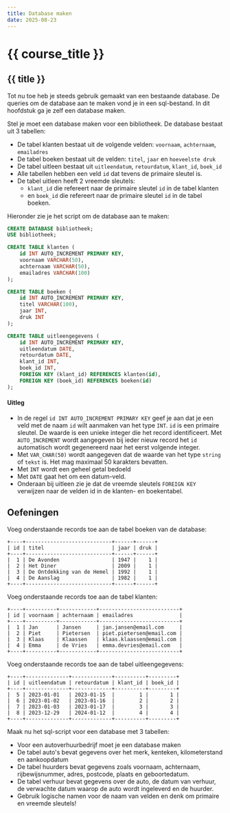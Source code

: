 ```yaml
---
title: Database maken
date: 2025-08-23
---
```


# {{ course_title }}

## {{ title }}


Tot nu toe heb je steeds gebruik gemaakt van een bestaande database. De queries om de database aan te maken vond je in een sql-bestand. In dit hoofdstuk ga je zelf een database maken.

Stel je moet een database maken voor een bibliotheek. De database bestaat uit 3 tabellen:
* De tabel klanten bestaat uit de volgende velden: `voornaam`, `achternaam`, `emailadres`
* De tabel boeken bestaat uit de velden: `titel`, `jaar` en `hoeveelste druk`
* De tabel uitleen bestaat uit `uitleendatum`, `retourdatum`, `klant_id`, `boek_id`
* Alle tabellen hebben een veld `id` dat tevens de primaire sleutel is.
* De tabel uitleen heeft 2 vreemde sleutels: 
    * `klant_id` die refereert naar de primaire sleutel `id` in de tabel klanten
    *  en `boek_id` die refereert naar de primaire sleutel `id` in de tabel boeken.

Hieronder zie je het script om de database aan te maken:
```sql
CREATE DATABASE bibliotheek;
USE bibliotheek;

CREATE TABLE klanten (
    id INT AUTO_INCREMENT PRIMARY KEY,
    voornaam VARCHAR(50),
    achternaam VARCHAR(50),
    emailadres VARCHAR(100)
);

CREATE TABLE boeken (
    id INT AUTO_INCREMENT PRIMARY KEY,
    titel VARCHAR(100),
    jaar INT,
    druk INT
);

CREATE TABLE uitleengegevens (
    id INT AUTO_INCREMENT PRIMARY KEY,
    uitleendatum DATE,
    retourdatum DATE,
    klant_id INT,
    boek_id INT,
    FOREIGN KEY (klant_id) REFERENCES klanten(id),
    FOREIGN KEY (boek_id) REFERENCES boeken(id)
);
```
#### Uitleg
* In de regel `id INT AUTO_INCREMENT PRIMARY KEY` geef je aan dat je een veld met de naam `id` wilt aanmaken van het type `INT`. `id` is een primaire sleutel. De waarde is een unieke integer die het record identificeert. Met `AUTO_INCREMENT` wordt aangegeven bij ieder nieuw record het `id` automatisch wordt gegenereerd naar het eerst volgende integer. 
* Met `VAR_CHAR(50)` wordt aangegeven dat de waarde van het type `string` of `tekst` is. Het mag maximaal 50 karakters bevatten.
* Met `INT` wordt een geheel getal bedoeld
* Met `DATE` gaat het om een datum-veld.
* Onderaan bij uitleen zie je dat de vreemde sleutels `FOREIGN KEY` verwijzen naar de velden id in de klanten- en boekentabel.

## Oefeningen
Voeg onderstaande records toe aan de tabel boeken van de database:
```shell
+----+----------------------------+------+------+
| id | titel                      | jaar | druk |
+----+----------------------------+------+------+
|  1 | De Avonden                 | 1947 |    1 |
|  2 | Het Diner                  | 2009 |    1 |
|  3 | De Ontdekking van de Hemel | 1992 |    1 |
|  4 | De Aanslag                 | 1982 |    1 |
+----+----------------------------+------+------+
```

Voeg onderstaande records toe aan de tabel klanten:
```shell
+----+----------+------------+--------------------------+
| id | voornaam | achternaam | emailadres               |
+----+----------+------------+--------------------------+
|  1 | Jan      | Jansen     | jan.jansen@email.com     |
|  2 | Piet     | Pietersen  | piet.pietersen@email.com |
|  3 | Klaas    | Klaassen   | klaas.klaassen@email.com |
|  4 | Emma     | de Vries   | emma.devries@email.com   |
+----+----------+------------+--------------------------+
```

Voeg onderstaande records toe aan de tabel uitleengegevens:
```shell
+----+--------------+-------------+----------+---------+
| id | uitleendatum | retourdatum | klant_id | boek_id |
+----+--------------+-------------+----------+---------+
|  5 | 2023-01-01   | 2023-01-15  |        1 |       1 |
|  6 | 2023-01-02   | 2023-01-16  |        2 |       2 |
|  7 | 2023-01-03   | 2023-01-17  |        3 |       3 |
|  8 | 2023-12-29   | 2024-01-12  |        4 |       4 |
+----+--------------+-------------+----------+---------+
```

Maak nu het sql-script voor een database met 3 tabellen:
* Voor een autoverhuurbedrijf moet je een database maken
* De tabel auto's bevat gegevens over het merk, kenteken, kilometerstand en aankoopdatum
* De tabel huurders bevat gegevens zoals voornaam, achternaam, rijbewijsnummer, adres, postcode, plaats en geboortedatum.
* De tabel verhuur bevat gegevens over de auto, de datum van verhuur, de verwachte datum waarop de auto wordt ingeleverd en de huurder.
* Gebruik logische namen voor de naam van velden en denk om primaire en vreemde sleutels!
